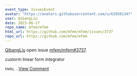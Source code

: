 ```yaml
---
event_type: IssuesEvent
avatar: "https://avatars.githubusercontent.com/u/62950134?"
user: QibangLiu
date: 2023-06-17
repo_name: mfem/mfem
html_url: https://github.com/mfem/mfem/issues/3737
repo_url: https://github.com/mfem/mfem
---
```


<a href='https://github.com/QibangLiu' target='_blank'>QibangLiu</a> open issue <a href='https://github.com/mfem/mfem/issues/3737' target='_blank'>mfem/mfem#3737</a>.

<p>custorm linear form integrator</p><small>Hello,...</small><a href='https://github.com/mfem/mfem/issues/3737' target='_blank'>View Comment</a>